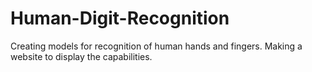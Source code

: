 # Human-Digit-Recognition
Creating models for recognition of human hands and fingers. Making a website to display the capabilities.
